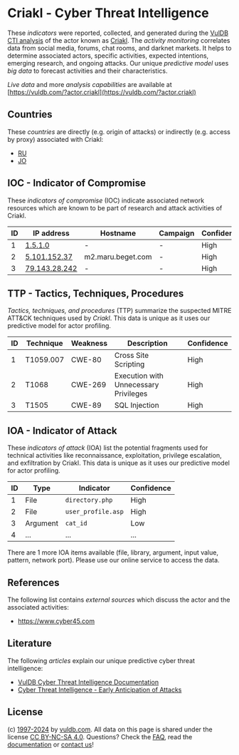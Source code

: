 # Criakl - Cyber Threat Intelligence

These _indicators_ were reported, collected, and generated during the [VulDB CTI analysis](https://vuldb.com/?kb.cti) of the actor known as [Criakl](https://vuldb.com/?actor.criakl). The _activity monitoring_ correlates data from social media, forums, chat rooms, and darknet markets. It helps to determine associated actors, specific activities, expected intentions, emerging research, and ongoing attacks. Our unique _predictive model_ uses _big data_ to forecast activities and their characteristics.

_Live data_ and more _analysis capabilities_ are available at [https://vuldb.com/?actor.criakl](https://vuldb.com/?actor.criakl)

## Countries

These _countries_ are directly (e.g. origin of attacks) or indirectly (e.g. access by proxy) associated with Criakl:

* [RU](https://vuldb.com/?country.ru)
* [JO](https://vuldb.com/?country.jo)

## IOC - Indicator of Compromise

These _indicators of compromise_ (IOC) indicate associated network resources which are known to be part of research and attack activities of Criakl.

ID | IP address | Hostname | Campaign | Confidence
-- | ---------- | -------- | -------- | ----------
1 | [1.5.1.0](https://vuldb.com/?ip.1.5.1.0) | - | - | High
2 | [5.101.152.37](https://vuldb.com/?ip.5.101.152.37) | m2.maru.beget.com | - | High
3 | [79.143.28.242](https://vuldb.com/?ip.79.143.28.242) | - | - | High

## TTP - Tactics, Techniques, Procedures

_Tactics, techniques, and procedures_ (TTP) summarize the suspected MITRE ATT&CK techniques used by _Criakl_. This data is unique as it uses our predictive model for actor profiling.

ID | Technique | Weakness | Description | Confidence
-- | --------- | -------- | ----------- | ----------
1 | T1059.007 | CWE-80 | Cross Site Scripting | High
2 | T1068 | CWE-269 | Execution with Unnecessary Privileges | High
3 | T1505 | CWE-89 | SQL Injection | High

## IOA - Indicator of Attack

These _indicators of attack_ (IOA) list the potential fragments used for technical activities like reconnaissance, exploitation, privilege escalation, and exfiltration by Criakl. This data is unique as it uses our predictive model for actor profiling.

ID | Type | Indicator | Confidence
-- | ---- | --------- | ----------
1 | File | `directory.php` | High
2 | File | `user_profile.asp` | High
3 | Argument | `cat_id` | Low
4 | ... | ... | ...

There are 1 more IOA items available (file, library, argument, input value, pattern, network port). Please use our online service to access the data.

## References

The following list contains _external sources_ which discuss the actor and the associated activities:

* https://www.cyber45.com

## Literature

The following _articles_ explain our unique predictive cyber threat intelligence:

* [VulDB Cyber Threat Intelligence Documentation](https://vuldb.com/?kb.cti)
* [Cyber Threat Intelligence - Early Anticipation of Attacks](https://www.scip.ch/en/?labs.20201022)

## License

(c) [1997-2024](https://vuldb.com/?kb.changelog) by [vuldb.com](https://vuldb.com/?kb.about). All data on this page is shared under the license [CC BY-NC-SA 4.0](https://creativecommons.org/licenses/by-nc-sa/4.0/). Questions? Check the [FAQ](https://vuldb.com/?kb.faq), read the [documentation](https://vuldb.com/?kb) or [contact us](https://vuldb.com/?contact)!
